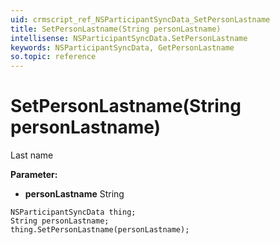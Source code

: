 ```yaml
---
uid: crmscript_ref_NSParticipantSyncData_SetPersonLastname
title: SetPersonLastname(String personLastname)
intellisense: NSParticipantSyncData.SetPersonLastname
keywords: NSParticipantSyncData, GetPersonLastname
so.topic: reference
---
```


# SetPersonLastname(String personLastname)

Last name

**Parameter:** 
* **personLastname** String

```crmscript
NSParticipantSyncData thing;
String personLastname;
thing.SetPersonLastname(personLastname);
```


